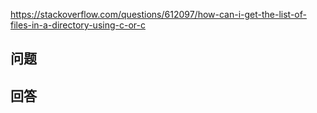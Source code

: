 <https://stackoverflow.com/questions/612097/how-can-i-get-the-list-of-files-in-a-directory-using-c-or-c>

## 问题



## 回答
